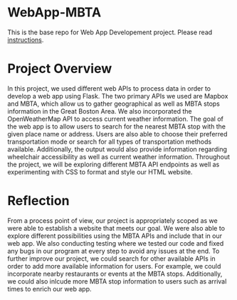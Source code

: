 # WebApp-MBTA
 This is the base repo for Web App Developement project. Please read [instructions](instructions.md). 

# Project Overview
In this project, we used different web APIs to process data in order to develop a web app using Flask. The two primary APIs we used are Mapbox and MBTA, which allow us to gather geographical as well as MBTA stops information in the Great Boston Area. We also incorporated the OpenWeatherMap API to access current weather information. The goal of the web app is to allow users to search for the nearest MBTA stop with the given place name or address. Users are also able to choose their preferred transportation mode or search for all types of transportation methods available. Additionally, the output would also provide information regarding wheelchair accessibility as well as current weather information. Throughout the project, we will be exploring different MBTA API endpoints as well as experimenting with CSS to format and style our HTML website.

# Reflection
From a process point of view, our project is appropriately scoped as we were able to establish a website that meets our goal. We were also able to explore different possibilities using the MBTA APIs and include that in our web app. We also conducting testing where we tested our code and fixed any bugs in our program at every step to avoid any issues at the end. To further improve our project, we could search for other available APIs in order to add more available information for users. For example, we could incorporate nearby restaurants or events at the MBTA stops. Additionally, we could also inlcude more MBTA stop information to users such as arrival times to enrich our web app. 

